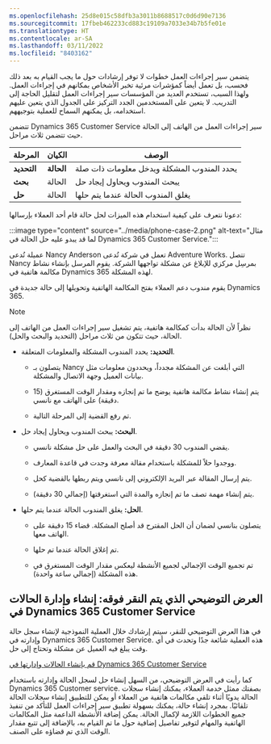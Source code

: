 ```yaml
---
ms.openlocfilehash: 25d8e015c58dfb3a3011b8688517c0d6d90e7136
ms.sourcegitcommit: 17fbeb462233cd883c19109a7033e34b7b5fe01e
ms.translationtype: HT
ms.contentlocale: ar-SA
ms.lasthandoff: 03/11/2022
ms.locfileid: "8403162"
---
```


يتضمن سير إجراءات العمل خطوات لا توفر إرشادات حول ما يجب القيام به بعد ذلك فحسب، بل تعمل أيضاً كمؤشرات مرئية تخبر الأشخاص بمكانهم في إجراءات العمل. ولهذا السبب، تستخدم العديد من المؤسسات سير إجراءات العمل لتقليل الحاجة إلى التدريب. لا يتعين على المستخدمين الجدد التركيز على الجدول الذي يتعين عليهم استخدامه، بل يمكنهم السماح للعملية بتوجيههم. 

تتضمن Dynamics 365 Customer Service سير إجراءات العمل من الهاتف إلى الحالة حيث تتضمن ثلاث مراحل. 

| **المرحلة**| **الكيان**| **الوصف‏‎** |
| - | - | - |
| **التحديد**| **الحالة**| يحدد المندوب المشكلة ويدخل معلومات ذات صلة |
| **بحث**| الحالة| يبحث المندوب ويحاول إيجاد حل |
| **حل**| الحالة| يغلق المندوب الحالة عندما يتم حلها |


 

دعونا نتعرف على كيفية استخدام هذه الميزات لحل حالة قام أحد العملاء بإرسالها:

:::image type="content" source="../media/phone-case-2.png" alt-text="مثال لما قد يبدو عليه حل الحالة في Dynamics 365 Customer Service.":::

عميلة تُدعى Nancy Anderson تعمل في شركة تُدعى Adventure Works. تتصل Nancy بمرسِل مركزي للإبلاغ عن مشكلة تواجهها الشركة. يقوم المرسل بإنشاء نشاط مكالمة هاتفية في Dynamics 365 لهذه المشكلة. 

يقوم مندوب دعم العملاء بفتح المكالمة الهاتفية وتحويلها إلى حالة جديدة في Dynamics 365. 

> [!NOTE]
> نظراً لأن الحالة بدأت كمكالمة هاتفية، يتم تشغيل سير إجراءات العمل من الهاتف إلى الحالة، حيث تتكون من ثلاث مراحل (التحديد والبحث والحل).

- **التحديد:** يحدد المندوب المشكلة والمعلومات المتعلقة.

    - يتصلون بـ Nancy التي أبلغت عن المشكلة مجدداً، ويحددون معلومات مثل بيانات العميل وجهة الاتصال والمشكلة. 

    - يتم إنشاء نشاط مكالمة هاتفية يوضح ما تم إنجازه ومقدار الوقت المستغرق (15 دقيقة) على الهاتف مع نانسي.

    - تم رفع القضية إلى المرحلة التالية.

 

- **البحث:** يبحث المندوب ويحاول إيجاد حل.

    - يقضي المندوب 30 دقيقة في البحث والعمل على حل مشكلة نانسي. 

    - ووجدوا حلاً للمشكلة باستخدام مقالة معرفة وجدت في قاعدة المعارف. 

    - يتم إرسال المقالة عبر البريد الإلكتروني إلى نانسي ويتم ربطها بالقضية كحل.

    - يتم إنشاء مهمة تصف ما تم إنجازه والمدة التي استغرقتها (إجمالي 30 دقيقة). 

 

- **الحل:** يغلق المندوب الحالة عندما يتم حلها.

    - يتصلون بنانسي لضمان أن الحل المقترح قد أصلح المشكلة. قضاء 15 دقيقة على الهاتف معها. 

    - تم إغلاق الحالة عندما تم حلها. 

    - تم تجميع الوقت الإجمالي لجميع الأنشطة ليعكس مقدار الوقت المستغرق في هذه المشكلة (إجمالي ساعة واحدة). 

## <a name="click-through-demo-create-and-manage-cases-in-dynamics-365-customer-service"></a>العرض التوضيحي الذي يتم النقر فوقه: إنشاء وإدارة الحالات في Dynamics 365 Customer Service

في هذا العرض التوضيحي للنقر، سيتم إرشادك خلال العملية النموذجية لإنشاء سجل حالة وإدارته في Dynamics 365 Customer Service. هذه العملية شائعة جدًا وتحدث في أي وقت يبلغ فيه العميل عن مشكلة وتحتاج إلى حل.

[قم بإنشاء الحالات وإدارتها في Dynamics 365 Customer Service](https://edxinteractivepage.blob.core.windows.net/edxpages/mb-910/version3/LP-CS-M1-CASEMANAGEMENT/index.html)

كما رأيت في العرض التوضيحي، من السهل إنشاء حل لسجل الحالة وإدارته باستخدام Dynamics 365 Customer service. بصفتك ممثل خدمة العملاء، يمكنك إنشاء سجلات الحالة يدويًا أثناء تلقي مكالمات هاتفية من العملاء أو يمكن للتطبيق إنشاء سجلات الحالة تلقائيًا. بمجرد إنشاء حالة، يمكنك بسهولة تطبيق سير إجراءات العمل للتأكد من تنفيذ جميع الخطوات اللازمة لإكمال الحالة. يمكن إضافة الأنشطة الداعمة مثل المكالمات الهاتفية والمهام لتوفير تفاصيل إضافية حول ما تم القيام به، بالإضافة إلى تتبع مقدار الوقت الذي تم قضاؤه على الصنف. 

 